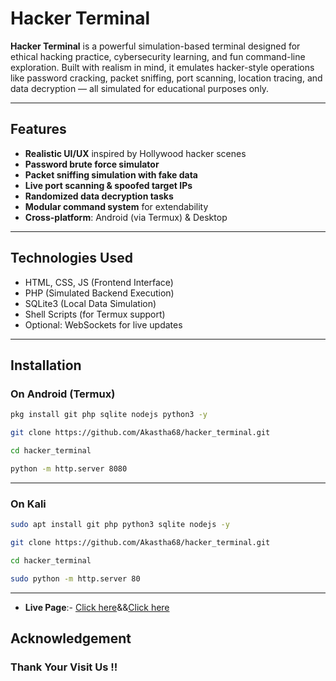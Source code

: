 # Hacker Terminal

**Hacker Terminal** is a powerful simulation-based terminal designed for ethical hacking practice, cybersecurity learning, and fun command-line exploration. Built with realism in mind, it emulates hacker-style operations like password cracking, packet sniffing, port scanning, location tracing, and data decryption — all simulated for educational purposes only.

---

## Features

- **Realistic UI/UX** inspired by Hollywood hacker scenes
- **Password brute force simulator**
- **Packet sniffing simulation with fake data**
- **Live port scanning & spoofed target IPs**
- **Randomized data decryption tasks**
- **Modular command system** for extendability
- **Cross-platform**: Android (via Termux) & Desktop

---

## Technologies Used

- HTML, CSS, JS (Frontend Interface)
- PHP (Simulated Backend Execution)
- SQLite3 (Local Data Simulation)
- Shell Scripts (for Termux support)
- Optional: WebSockets for live updates

---

## Installation

### On Android (Termux)

```bash
pkg install git php sqlite nodejs python3 -y
```
```bash
git clone https://github.com/Akastha68/hacker_terminal.git
```
```bash
cd hacker_terminal
```
```bash
python -m http.server 8080
```
---

### On Kali 

```bash
sudo apt install git php python3 sqlite nodejs -y
```
```bash
git clone https://github.com/Akastha68/hacker_terminal.git
```
```bash 
cd hacker_terminal
```
```bash
sudo python -m http.server 80
```
---

- **Live Page**:- <a href="akashk.unaux.com/hacker">Click here</a>&&<a href="akastha68.github.io/hacker_terminal">Click here</a>

## Acknowledgement

### Thank Your Visit Us !!
